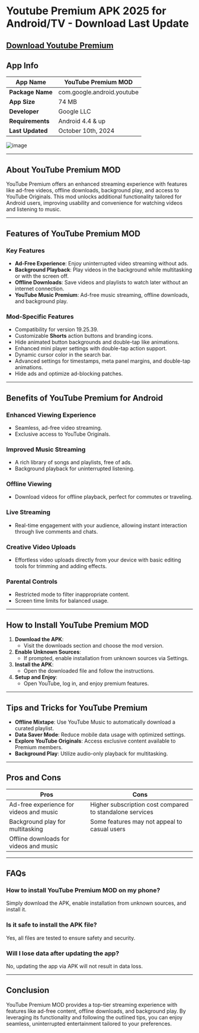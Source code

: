 # Youtube Premium APK 2025 for Android/TV - Download Last Update

## [Download Youtube Premium](https://modmeme.com/youtube-premium/)

## App Info
| **App Name**          | YouTube Premium MOD       |
|-----------------------|---------------------------|
| **Package Name**      | com.google.android.youtube |
| **App Size**          | 74 MB                     |
| **Developer**         | Google LLC                |
| **Requirements**      | Android 4.4 & up          |
| **Last Updated**      | October 10th, 2024        |

![image](https://github.com/user-attachments/assets/56a0aba6-9ea9-477e-9662-ee09870a8f29)

---

## About YouTube Premium MOD
YouTube Premium offers an enhanced streaming experience with features like ad-free videos, offline downloads, background play, and access to YouTube Originals. This mod unlocks additional functionality tailored for Android users, improving usability and convenience for watching videos and listening to music.

---

## Features of YouTube Premium MOD
### **Key Features**
- **Ad-Free Experience**: Enjoy uninterrupted video streaming without ads.
- **Background Playback**: Play videos in the background while multitasking or with the screen off.
- **Offline Downloads**: Save videos and playlists to watch later without an internet connection.
- **YouTube Music Premium**: Ad-free music streaming, offline downloads, and background play.

### **Mod-Specific Features**
- Compatibility for version 19.25.39.
- Customizable **Shorts** action buttons and branding icons.
- Hide animated button backgrounds and double-tap like animations.
- Enhanced mini player settings with double-tap action support.
- Dynamic cursor color in the search bar.
- Advanced settings for timestamps, meta panel margins, and double-tap animations.
- Hide ads and optimize ad-blocking patches.

---

## Benefits of YouTube Premium for Android
### **Enhanced Viewing Experience**
- Seamless, ad-free video streaming.
- Exclusive access to YouTube Originals.

### **Improved Music Streaming**
- A rich library of songs and playlists, free of ads.
- Background playback for uninterrupted listening.

### **Offline Viewing**
- Download videos for offline playback, perfect for commutes or traveling.

### **Live Streaming**
- Real-time engagement with your audience, allowing instant interaction through live comments and chats.

### **Creative Video Uploads**
- Effortless video uploads directly from your device with basic editing tools for trimming and adding effects.

### **Parental Controls**
- Restricted mode to filter inappropriate content.
- Screen time limits for balanced usage.

---

## How to Install YouTube Premium MOD
1. **Download the APK**:
   - Visit the downloads section and choose the mod version.
2. **Enable Unknown Sources**:
   - If prompted, enable installation from unknown sources via Settings.
3. **Install the APK**:
   - Open the downloaded file and follow the instructions.
4. **Setup and Enjoy**:
   - Open YouTube, log in, and enjoy premium features.

---

## Tips and Tricks for YouTube Premium
- **Offline Mixtape**: Use YouTube Music to automatically download a curated playlist.
- **Data Saver Mode**: Reduce mobile data usage with optimized settings.
- **Explore YouTube Originals**: Access exclusive content available to Premium members.
- **Background Play**: Utilize audio-only playback for multitasking.

---

## Pros and Cons

| **Pros**                                    | **Cons**                                                   |
|--------------------------------------------|-----------------------------------------------------------|
| Ad-free experience for videos and music     | Higher subscription cost compared to standalone services  |
| Background play for multitasking            | Some features may not appeal to casual users              |
| Offline downloads for videos and music      |                                                           |

---

## FAQs

### **How to install YouTube Premium MOD on my phone?**
Simply download the APK, enable installation from unknown sources, and install it.

### **Is it safe to install the APK file?**
Yes, all files are tested to ensure safety and security.

### **Will I lose data after updating the app?**
No, updating the app via APK will not result in data loss.

---

## Conclusion
YouTube Premium MOD provides a top-tier streaming experience with features like ad-free content, offline downloads, and background play. By leveraging its functionality and following the outlined tips, you can enjoy seamless, uninterrupted entertainment tailored to your preferences.
